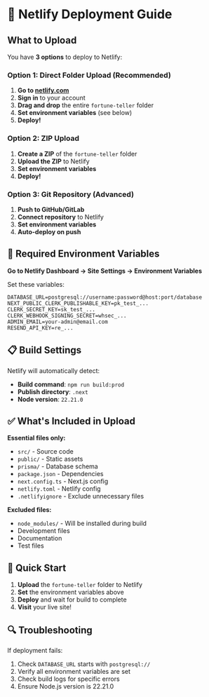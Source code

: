 # 🚀 Netlify Deployment Guide

## What to Upload

You have **3 options** to deploy to Netlify:

### Option 1: Direct Folder Upload (Recommended)
1. **Go to [netlify.com](https://netlify.com)**
2. **Sign in** to your account
3. **Drag and drop** the entire `fortune-teller` folder
4. **Set environment variables** (see below)
5. **Deploy!**

### Option 2: ZIP Upload
1. **Create a ZIP** of the `fortune-teller` folder
2. **Upload the ZIP** to Netlify
3. **Set environment variables**
4. **Deploy!**

### Option 3: Git Repository (Advanced)
1. **Push to GitHub/GitLab**
2. **Connect repository** to Netlify
3. **Set environment variables**
4. **Auto-deploy on push**

## 🔧 Required Environment Variables

**Go to Netlify Dashboard → Site Settings → Environment Variables**

Set these variables:

```
DATABASE_URL=postgresql://username:password@host:port/database
NEXT_PUBLIC_CLERK_PUBLISHABLE_KEY=pk_test_...
CLERK_SECRET_KEY=sk_test_...
CLERK_WEBHOOK_SIGNING_SECRET=whsec_...
ADMIN_EMAIL=your-admin@email.com
RESEND_API_KEY=re_...
```

## 📋 Build Settings

Netlify will automatically detect:
- **Build command**: `npm run build:prod`
- **Publish directory**: `.next`
- **Node version**: `22.21.0`

## ✅ What's Included in Upload

**Essential files only:**
- `src/` - Source code
- `public/` - Static assets
- `prisma/` - Database schema
- `package.json` - Dependencies
- `next.config.ts` - Next.js config
- `netlify.toml` - Netlify config
- `.netlifyignore` - Exclude unnecessary files

**Excluded files:**
- `node_modules/` - Will be installed during build
- Development files
- Documentation
- Test files

## 🎯 Quick Start

1. **Upload** the `fortune-teller` folder to Netlify
2. **Set** the environment variables above
3. **Deploy** and wait for build to complete
4. **Visit** your live site!

## 🔍 Troubleshooting

If deployment fails:
1. Check `DATABASE_URL` starts with `postgresql://`
2. Verify all environment variables are set
3. Check build logs for specific errors
4. Ensure Node.js version is 22.21.0
